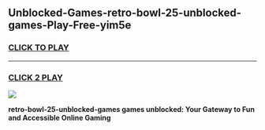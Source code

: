 
## Unblocked-Games-retro-bowl-25-unblocked-games-Play-Free-yim5e
<h3>
<a href="https://premium76.site?title=retro-bowl-25-unblocked-games&ref=10A">CLICK TO PLAY</a></h3>
<hr>

<h3>
<a href="https://premium76.site?title=retro-bowl-25-unblocked-games&ref=10A">CLICK 2 PLAY</a>
  
</h3>

<a href="https://premium76.site?title=retro-bowl-25-unblocked-games&ref=10A"><img src="https://clearcache.store/games.png"></a>


**retro-bowl-25-unblocked-games games unblocked: Your Gateway to Fun and Accessible Online Gaming**
